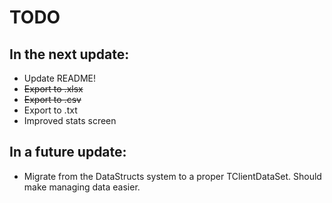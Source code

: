 # TODO

## In the next update:

- Update README!
- ~~Export to .xlsx~~
- ~~Export to .csv~~
- Export to .txt
- Improved stats screen

## In a future update:

- Migrate from the DataStructs system to a proper TClientDataSet. Should make managing data easier.